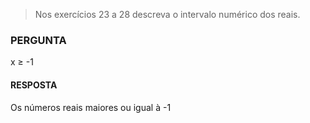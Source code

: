 > Nos exercícios 23 a 28 descreva o intervalo numérico dos reais.

### PERGUNTA

x ≥ -1

#### RESPOSTA 

Os números reais maiores ou igual à -1
